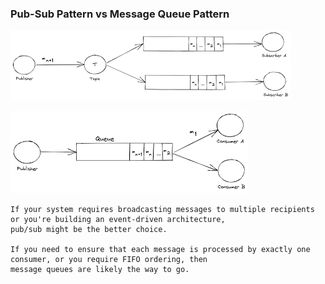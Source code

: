 ### Pub-Sub Pattern vs Message Queue Pattern
![Pub-Sub](images/pub-sub.png)  

![Queue](images/queue.png)  

	If your system requires broadcasting messages to multiple recipients or you're building an event-driven architecture, 
	pub/sub might be the better choice. 
 
 	If you need to ensure that each message is processed by exactly one consumer, or you require FIFO ordering, then 
  	message queues are likely the way to go.

